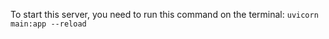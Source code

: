 To start this server, you need to run this command on the terminal:
<code>uvicorn main:app --reload</code>